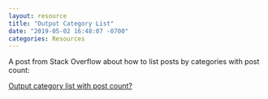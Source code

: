 ```yaml
---
layout: resource
title: "Output Category List"
date: "2019-05-02 16:48:07 -0700"
categories: Resources
---
```


A post from Stack Overflow about how to list posts by categories with post count:

[Output category list with post count?](https://stackoverflow.com/questions/20945944/jekyll-liquid-output-category-list-with-post-count)
